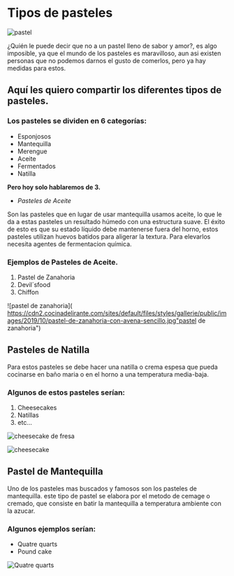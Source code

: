 # Tipos de pasteles

![pastel](https://gastronomicainternacional.com/wp-content/uploads/2020/04/reposteria-3-1.jpg "Türkiye")
     
¿Quién le puede decir que no a un pastel lleno de sabor y amor?, es algo imposible, ya que el mundo de los pasteles es maravilloso, aun asi existen personas que no podemos darnos el gusto de comerlos, pero ya hay medidas para estos. 

## Aquí les quiero compartir los diferentes tipos de pasteles.

### Los pasteles se dividen en 6 categorías:

- Esponjosos
- Mantequilla
- Merengue
- Aceite
- Fermentados
- Natilla

**Pero hoy solo hablaremos de 3.** 

- *Pasteles de Aceite*

Son las pasteles que en lugar de usar mantequilla usamos aceite, lo que le da a estas pasteles un resultado húmedo con una estructura suave. El éxito de esto es que su estado líquido debe mantenerse fuera del horno, estos pasteles utilizan huevos batidos para aligerar la textura. Para elevarlos necesita agentes de fermentacion química.

### Ejemplos de Pasteles de Aceite.

1. Pastel de Zanahoria
2. Devil´sfood
3. Chiffon

![pastel de zanahoria]( https://cdn2.cocinadelirante.com/sites/default/files/styles/gallerie/public/images/2019/10/pastel-de-zanahoria-con-avena-sencillo.jpg"pastel de zanahoria") 


## Pasteles de Natilla

Para estos pasteles se debe hacer una natilla o crema espesa que pueda cocinarse en baño maria o en el horno a una temperatura media-baja. 

### Algunos de estos pasteles serían:

1. Cheesecakes
2. Natillas
3. etc...


![cheesecake de fresa](https://www.recipetineats.com/wp-content/uploads/2022/11/Mini-cheesecakes_8-2.jpg "cheesecake de fresa")  

![cheesecake](https://aprende.com/wp-content/uploads/2020/11/pasteles-de-natilla.png "cheesecake")

## Pastel de Mantequilla

Uno de los pasteles mas buscados y famosos son los pasteles de mantequilla. este tipo de pastel se elabora por el metodo de cemage o cremado, que consiste en batir la mantequilla a temperatura ambiente con la azucar. 

### Algunos ejemplos serían:

- Quatre quarts
- Pound cake

![Quatre quarts]( https://www.france-voyage.com/visuals/photos/quatre-quarts-31064_w600.webp "quatre quarts")
